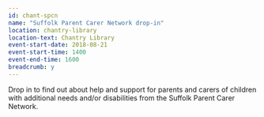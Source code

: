 ```yaml
---
id: chant-spcn
name: "Suffolk Parent Carer Network drop-in"
location: chantry-library
location-text: Chantry Library
event-start-date: 2018-08-21
event-start-time: 1400
event-end-time: 1600
breadcrumb: y
---
```


Drop in to find out about help and support for parents and carers of children with additional needs and/or disabilities from the Suffolk Parent Carer Network.
